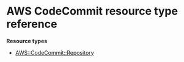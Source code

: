 # AWS CodeCommit resource type reference<a name="AWS_CodeCommit"></a>

**Resource types**

- [AWS::CodeCommit::Repository](aws-resource-codecommit-repository.md)

